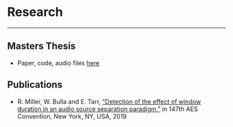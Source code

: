 # Research
---

## Masters Thesis
* Paper, code, audio files [here](https://rjmiller927.github.io/research/audioSourceSeparation/mastersThesis.html)

## Publications
* R. Miller, W. Bulla and E. Tarr, ["Detection of the effect of window duration in an audio source separation paradigm,"](http://www.aes.org/e-lib/browse.cfm?elib=20625) in 147th AES Convention, New York, NY, USA, 2019
